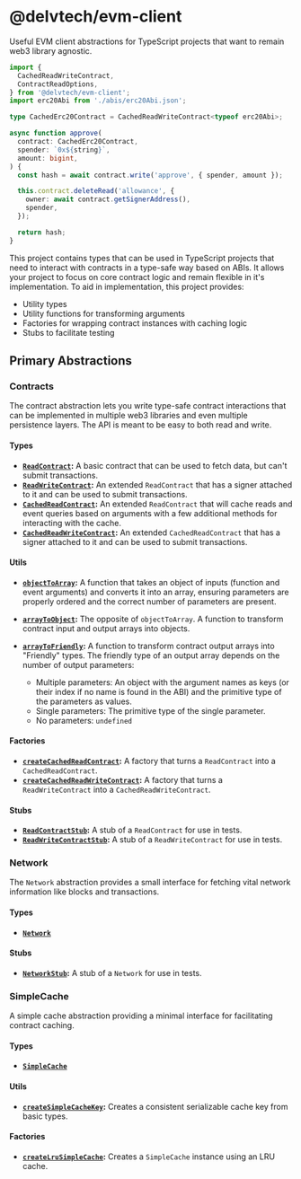 # @delvtech/evm-client

Useful EVM client abstractions for TypeScript projects that want to remain web3
library agnostic.

```ts
import {
  CachedReadWriteContract,
  ContractReadOptions,
} from '@delvtech/evm-client';
import erc20Abi from './abis/erc20Abi.json';

type CachedErc20Contract = CachedReadWriteContract<typeof erc20Abi>;

async function approve(
  contract: CachedErc20Contract,
  spender: `0x${string}`,
  amount: bigint,
) {
  const hash = await contract.write('approve', { spender, amount });

  this.contract.deleteRead('allowance', {
    owner: await contract.getSignerAddress(),
    spender,
  });

  return hash;
}
```

This project contains types that can be used in TypeScript projects that need to
interact with contracts in a type-safe way based on ABIs. It allows your project
to focus on core contract logic and remain flexible in it's implementation. To
aid in implementation, this project provides:

- Utility types
- Utility functions for transforming arguments
- Factories for wrapping contract instances with caching logic
- Stubs to facilitate testing

## Primary Abstractions

### Contracts

The contract abstraction lets you write type-safe contract interactions that can
be implemented in multiple web3 libraries and even multiple persistence layers.
The API is meant to be easy to both read and write.

#### Types

- **[`ReadContract`](./src/contract/types/Contract.ts):** A basic contract that
  can be used to fetch data, but can't submit transactions.
- **[`ReadWriteContract`](./src/contract/types/Contract.ts):** An extended
  `ReadContract` that has a signer attached to it and can be used to submit
  transactions.
- **[`CachedReadContract`](./src/contract/types/CachedContract.ts):** An
  extended `ReadContract` that will cache reads and event queries based on
  arguments with a few additional methods for interacting with the cache.
- **[`CachedReadWriteContract`](./src/contract/types/CachedContract.ts):** An
  extended `CachedReadContract` that has a signer attached to it and can be used
  to submit transactions.

#### Utils

- **[`objectToArray`](./src/contract/utils/friendlyToArray.ts):** A function
  that takes an object of inputs (function and event arguments) and converts it
  into an array, ensuring parameters are properly ordered and the correct number
  of parameters are present.

- **[`arrayToObject`](./src/contract/utils/arrayToFriendly.ts):** The opposite
  of `objectToArray`. A function to transform contract input and output arrays
  into objects.

- **[`arrayToFriendly`](./src/contract/utils/arrayToFriendly.ts):** A function
  to transform contract output arrays into "Friendly" types. The friendly type
  of an output array depends on the number of output parameters:

  - Multiple parameters: An object with the argument names as keys (or their
    index if no name is found in the ABI) and the primitive type of the
    parameters as values.
  - Single parameters: The primitive type of the single parameter.
  - No parameters: `undefined`

#### Factories

- **[`createCachedReadContract`](./src/contract/factories/createCachedReadContract.ts):**
  A factory that turns a `ReadContract` into a `CachedReadContract`.
- **[`createCachedReadWriteContract`](./src/contract/factories/createCachedReadWriteContract.ts):**
  A factory that turns a `ReadWriteContract` into a `CachedReadWriteContract`.

#### Stubs

- **[`ReadContractStub`](./src/contract/stubs/ReadContractStub.ts):** A stub of
  a `ReadContract` for use in tests.
- **[`ReadWriteContractStub`](./src/contract/stubs/ReadWriteContractStub.ts):**
  A stub of a `ReadWriteContract` for use in tests.

### Network

The `Network` abstraction provides a small interface for fetching vital network
information like blocks and transactions.

#### Types

- **[`Network`](./src/network/types/Network.ts)**

#### Stubs

- **[`NetworkStub`](./src/network/stubs/NetworkStub.ts):** A stub of a `Network`
  for use in tests.

### SimpleCache

A simple cache abstraction providing a minimal interface for facilitating
contract caching.

#### Types

- **[`SimpleCache`](./src/cache/types/SimpleCache.ts)**

#### Utils

- **[`createSimpleCacheKey`](./src/cache/utils/createSimpleCacheKey.ts):**
  Creates a consistent serializable cache key from basic types.

#### Factories

- **[`createLruSimpleCache`](./src/cache/factories/createLruSimpleCache.ts):**
  Creates a `SimpleCache` instance using an LRU cache.
